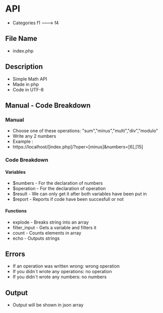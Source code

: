 # API
* Categories f1 ---> f4
## File Name
* index.php
## Description
* Simple Math API
* Made in php
* Code in UTF-8
## Manual - Code Breakdown
### Manual
* Choose one of these operations: "sum","minus","multi","div","modulo"
* Write any 2 numbers
* Example :
* https://localhost/[index.php]/?oper=[minus]&numbers=[6],[15]
### Code Breakdown
#### Variables
* $numbers - For the declaration of numbers
* $operation - For the declaration of operation
* $result - We can only get it after both variables have been put in
* $report - Reports if code have been succesfull or not
#### Functions
* explode - Breaks string into an array
* filter_input - Gets a variable and filters it
* count - Counts elements in array
* echo - Outputs strings
## Errors
* If an operation was written wrong: wrong operation
* If you didn´t wrote any operations: no operation
* If you didn´t wrote any numbers: no numbers
## Output
* Output will be shown in json array
